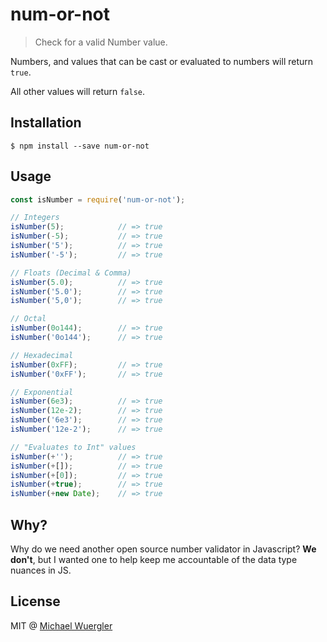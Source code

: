 # num-or-not
> Check for a valid Number value.

Numbers, and values that can be cast or evaluated to numbers will return `true`.

All other values will return `false`.

## Installation

```
$ npm install --save num-or-not
```

## Usage

```js
const isNumber = require('num-or-not');

// Integers
isNumber(5);            // => true
isNumber(-5);           // => true
isNumber('5');          // => true
isNumber('-5');         // => true

// Floats (Decimal & Comma)
isNumber(5.0);          // => true
isNumber('5.0');        // => true
isNumber('5,0');        // => true

// Octal
isNumber(0o144);        // => true
isNumber('0o144');      // => true

// Hexadecimal
isNumber(0xFF);         // => true    
isNumber('0xFF');       // => true

// Exponential
isNumber(6e3);          // => true
isNumber(12e-2);        // => true
isNumber('6e3');        // => true
isNumber('12e-2');      // => true

// "Evaluates to Int" values
isNumber(+'');          // => true
isNumber(+[]);          // => true
isNumber(+[0]);         // => true
isNumber(+true);        // => true
isNumber(+new Date);    // => true
```

## Why?

Why do we need another open source number validator in Javascript? **We don't**, but I wanted one to help keep me accountable of the data type nuances in JS.
 
## License

MIT @ [Michael Wuergler](http://numetriclabs.com/)